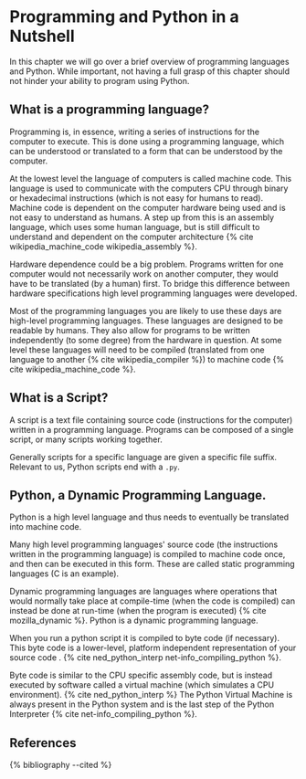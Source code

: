 # Programming and Python in a Nutshell

In this chapter we will go over a brief overview of programming languages and Python. While important, not having a full grasp of this chapter should not hinder your ability to program using Python.

## What is a programming language?

Programming is, in essence, writing a series of instructions for the computer to execute. This is done using a programming language, which can be understood or translated to a form that can be understood by the computer.

At the lowest level the language of computers is called machine code. This language is used to communicate with the computers CPU through binary or hexadecimal instructions (which is not easy for humans to read).
Machine code is dependent on the computer hardware being used and is not easy to understand as humans. A step up from this is 
an assembly language, which uses some human language, but is still difficult to understand and dependent on the computer architecture {% cite wikipedia_machine_code wikipedia_assembly %}.


Hardware dependence could be a big problem. Programs written for one computer would not necessarily work on another computer, they would have to be translated (by a human) first. To bridge this difference between hardware specifications high level programming languages were developed.

Most of the programming languages you are likely to use these days are high-level programming languages. These languages are designed to be readable by humans. They also allow for programs to be written independently (to some degree) from the hardware in question. At some level these languages will need to be compiled (translated from one language to another {% cite wikipedia_compiler %})
to machine code {% cite wikipedia_machine_code %}.

## What is a Script?
A script is a text file containing source code (instructions for the computer) written in a programming language. Programs can be composed of a single script, or many scripts working together.

Generally scripts for a specific language are given a specific file suffix. Relevant to us, Python scripts end with a `.py`.

## Python, a Dynamic Programming Language.
Python is a high level language and thus needs to eventually be translated into machine code. <!--- Python is a dynamic programming language. -->

Many high level programming languages' source code (the instructions written in the programming language) is compiled to machine code once, and then can be executed in this form. These are called static programming languages (C is an example). 

Dynamic programming languages are languages where operations that would normally take place at compile-time (when the code is compiled) can instead be done at run-time (when the program is executed) {% cite mozilla_dynamic %}. Python is a dynamic programming language.



When you run a python script it is compiled to byte code (if necessary). This byte code is a lower-level, platform independent representation of your source code <!--- sic -->. {% cite ned_python_interp net-info_compiling_python %}.

Byte code is similar to the CPU specific assembly code, but is instead executed by software called a virtual machine (which simulates a CPU environment). {% cite ned_python_interp %} The Python Virtual Machine is always present in the Python system and is the last step of the Python Interpreter {% cite net-info_compiling_python %}. <!-- Too much jargon invoked? -->

<!--- These virtual machines can be written in any language. {%cite ned %} -->

<!-- Briefly mention dynamic typing? -->

## References
{% bibliography --cited %}
